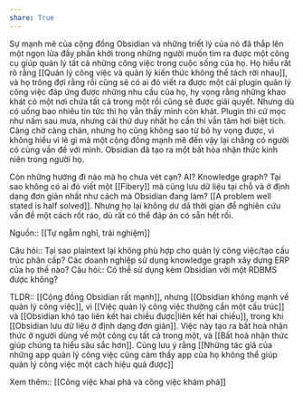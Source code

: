 ```yaml
---
share: True
---
```

Sự mạnh mẽ của cộng đồng Obsidian và những triết lý của nó đã thắp lên một ngọn lửa đầy phấn khởi trong những người muốn tìm ra được một công cụ giúp quản lý tất cả những công việc trong cuộc sống của họ. Họ hiểu rất rõ rằng [[Quản lý công việc và quản lý kiến thức không thể tách rời nhau]], và họ trông đợi rằng rồi cũng sẽ có ai đó viết ra được một cái plugin quản lý công việc đáp ứng được những nhu cầu của họ, hy vọng rằng những khao khát có một nơi chứa tất cả trong một rồi cũng sẽ được giải quyết. Nhưng dù có uống bao nhiêu tin tức thì họ vẫn thấy mình còn khát. Plugin thì cứ mọc như nấm sau mưa, nhưng cái thứ duy nhất họ cần thì vẫn tăm hơi biệt tích. Càng chờ càng chán, nhưng họ cũng không sao từ bỏ hy vọng được, vì không hiểu vì lẽ gì mà một cộng đồng mạnh mẽ đến vậy lại chẳng có người có cùng vấn đề với mình. Obsidian đã tạo ra một bất hòa nhận thức kinh niên trong người họ. 

Còn những hướng đi nào mà họ chưa vét cạn? AI? Knowledge graph? Tại sao không có ai đó viết một [[Fibery]] mà cũng lưu dữ liệu tại chỗ và ở định dạng đơn giản nhất như cách mà Obsidian đang làm? [[A problem well stated is half solved]]. Nhưng họ lại không dư dả thời gian để nghiên cứu vấn đề một cách rốt ráo, dù rất có thể đáp án có sẵn hết rồi.

Nguồn:: [[Tự ngẫm nghĩ, trải nghiệm]]

Câu hỏi:: Tại sao plaintext lại không phù hợp cho quản lý công việc/tạo cấu trúc phân cấp? Các doanh nghiệp sử dụng knowledge graph xây dựng ERP của họ thế nào?
Câu hỏi:: Có thể sử dụng kèm Obsidian với một RDBMS được không?

TLDR:: [[Cộng đồng Obsidian rất mạnh]], nhưng [[Obsidian không mạnh về quản lý công việc]], vì [[Việc quản lý công việc thường cần một cấu trúc]] và [[Obsidian khó tạo liên kết hai chiều được|liên kết hai chiều]], trong khi [[Obsidian lưu dữ liệu ở định dạng đơn giản]]. Việc này tạo ra bất hoà nhận thức ở người dùng về một công cụ tất cả trong một, và [[Bất hoà nhận thức giúp chúng ta hiểu sâu sắc hơn]]. Cũng lưu ý rằng [[Những tác giả của những app quản lý công việc cũng cảm thấy app của họ không thể giúp quản lý công việc một cách hiệu quả được]]

Xem thêm:: [[Công việc khai phá và công việc khám phá]]
